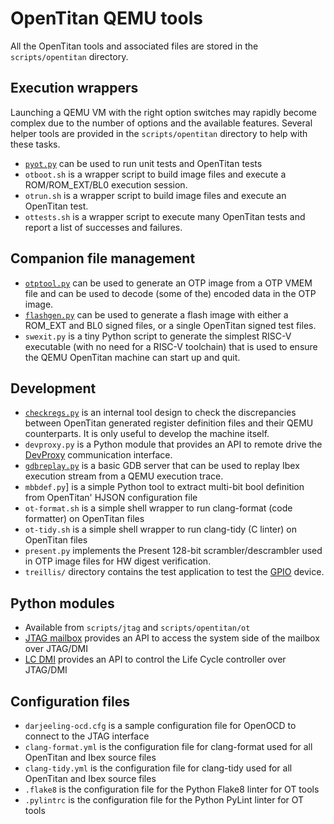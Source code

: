 # OpenTitan QEMU tools

All the OpenTitan tools and associated files are stored in the `scripts/opentitan` directory.

## Execution wrappers

Launching a QEMU VM with the right option switches may rapidly become complex due to the number
of options and the available features. Several helper tools are provided in the `scripts/opentitan`
directory to help with these tasks.

* [`pyot.py`](pyot.md) can be used to run unit tests and OpenTitan tests
* `otboot.sh` is a wrapper script to build image files and execute a ROM/ROM_EXT/BL0 execution
  session.
* `otrun.sh` is a wrapper script to build image files and execute an OpenTitan test.
* `ottests.sh` is a wrapper script to execute many OpenTitan tests and report a list of successes
   and failures.

## Companion file management

* [`otptool.py`](otptool.md) can be used to generate an OTP image from a OTP VMEM file and can be
  used to decode (some of the) encoded data in the OTP image.
* [`flashgen.py`](flashgen.md) can be used to generate a flash image with either a ROM_EXT and BL0
  signed files, or a single OpenTitan signed test files.
* `swexit.py` is a tiny Python script to generate the simplest RISC-V executable (with no need for
  a RISC-V toolchain) that is used to ensure the QEMU OpenTitan machine can start up and quit.

## Development

* [`checkregs.py`](checkregs.md) is an internal tool design to check the discrepancies between
   OpenTitan generated register definition files and their QEMU counterparts. It is only useful to
   develop the machine itself.
* `devproxy.py` is a Python module that provides an API to remote drive the [DevProxy](devproxy.md)
  communication interface.
* [`gdbreplay.py`](gdbreplay.md) is a basic GDB server that can be used to replay Ibex execution
  stream from a QEMU execution trace.
* `mbbdef.py`] is a simple Python tool to extract multi-bit bool definition from OpenTitan' HJSON
  configuration file
* `ot-format.sh` is a simple shell wrapper to run clang-format (code formatter) on OpenTitan files
* `ot-tidy.sh` is a simple shell wrapper to run clang-tidy (C linter) on OpenTitan files
* `present.py` implements the Present 128-bit scrambler/descrambler used in OTP image files for
  HW digest verification.
* `treillis/` directory contains the test application to test the [GPIO](gpio.md) device.

## Python modules

* Available from `scripts/jtag` and `scripts/opentitan/ot`
* [JTAG mailbox](jtagmbx.md) provides an API to access the system side of the mailbox over JTAG/DMI
* [LC DMI](lc_ctrl_dmi.md) provides an API to control the Life Cycle controller over JTAG/DMI

## Configuration files

* `darjeeling-ocd.cfg` is a sample configuration file for OpenOCD to connect to the JTAG interface
* `clang-format.yml` is the configuration file for clang-format used for all OpenTitan and Ibex
  source files
* `clang-tidy.yml` is the configuration file for clang-tidy used for all OpenTitan and Ibex source
  files
* `.flake8` is the configuration file for the Python Flake8 linter for OT tools
* `.pylintrc` is the configuration file for the Python PyLint linter for OT tools
